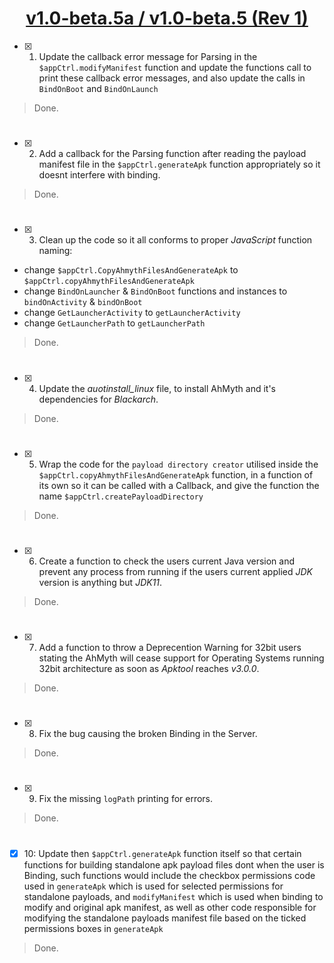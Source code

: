 # <div align="center"><ins>v1.0-beta.5a / v1.0-beta.5 (Rev 1)</div></ins>
- [x] 01. Update the callback error message for Parsing in the `$appCtrl.modifyManifest` function and update the functions call to print these callback error messages, and also update the calls in `BindOnBoot` and `BindOnLaunch`
> Done.
#
- [x] 02. Add a callback for the Parsing function after reading the payload manifest file in the `$appCtrl.generateApk` function appropriately so it doesnt interfere with binding.
> Done.
#
- [x] 03. Clean up the code so it all conforms to proper *JavaScript* function naming:
- change `$appCtrl.CopyAhmythFilesAndGenerateApk` to `$appCtrl.copyAhmythFilesAndGenerateApk`
- change `BindOnLauncher` & `BindOnBoot` functions and instances to `bindOnActivity` & `bindOnBoot`
- change `GetLauncherActivity` to `getLauncherActivity`
- change `GetLauncherPath` to `getLauncherPath`
> Done.
#
- [x] 04. Update the *auotinstall_linux* file, to install AhMyth and it's dependencies for *Blackarch*.
> Done.
#
- [x] 05. Wrap the code for the `payload directory creator` utilised inside the `$appCtrl.copyAhmythFilesAndGenerateApk` function, in a function of its own so it can be called with a Callback, and give the function the name `$appCtrl.createPayloadDirectory`
> Done.
#
- [x] 06. Create a function to check the users current Java version and prevent any process from running if the users current applied *JDK* version is anything but *JDK11*.
> Done.
#
- [x] 07. Add a function to throw a Deprecention Warning for 32bit users stating the AhMyth will cease support for Operating Systems running 32bit architecture as soon as *Apktool* reaches *v3.0.0*.
> Done.
#
- [x] 08. Fix the bug causing the broken Binding in the Server.
> Done.
#
- [x] 09. Fix the missing `logPath` printing for errors.
> Done.
#
- [x] 10: Update then `$appCtrl.generateApk` function itself so that certain functions for building standalone apk payload files dont when the user is Binding, such functions would include the checkbox permissions code used in `generateApk` which is used for selected permissions for standalone payloads, and `modifyManifest` which is used when binding to modify and original apk manifest, as well as other code responsible for modifying the standalone payloads manifest file based on the ticked permissions boxes in `generateApk`
> Done.
